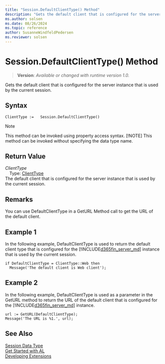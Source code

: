 ```yaml
---
title: "Session.DefaultClientType() Method"
description: "Gets the default client that is configured for the server instance that is used by the current session."
ms.author: solsen
ms.date: 08/26/2024
ms.topic: reference
author: SusanneWindfeldPedersen
ms.reviewer: solsen
---
```

[//]: # (START>DO_NOT_EDIT)
[//]: # (IMPORTANT:Do not edit any of the content between here and the END>DO_NOT_EDIT.)
[//]: # (Any modifications should be made in the .xml files in the ModernDev repo.)
# Session.DefaultClientType() Method
> **Version**: _Available or changed with runtime version 1.0._

Gets the default client that is configured for the server instance that is used by the current session.


## Syntax
```AL
ClientType :=   Session.DefaultClientType()
```
> [!NOTE]
> This method can be invoked using property access syntax.
> [!NOTE]
> This method can be invoked without specifying the data type name.

## Return Value
*ClientType*  
&emsp;Type: [ClientType](../clienttype/clienttype-option.md)  
The default client that is configured for the server instance that is used by the current session.


[//]: # (IMPORTANT: END>DO_NOT_EDIT)

## Remarks  
 You can use DefaultClientType in a GetURL Method call to get the URL of the default client.  

## Example 1

 In the following example, DefaultClientType is used to return the default client type that is configured for the [!INCLUDE[d365fin_server_md](../../includes/d365fin_server_md.md)] instance that is used by the current session.  

```al
if DefaultClientType = ClientType::Web then  
  Message('The default client is Web client');  
```  

## Example 2

 In the following example, DefaultClientType is used as a parameter in the GetURL method to return the URL of the default client that is configured for the [!INCLUDE[d365fin_server_md](../../includes/d365fin_server_md.md)] instance.  

```al
url := GetURL(DefaultClientType);  
Message('The URL is %1.', url);  
```  

## See Also
[Session Data Type](session-data-type.md)  
[Get Started with AL](../../devenv-get-started.md)  
[Developing Extensions](../../devenv-dev-overview.md)